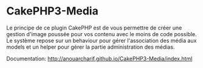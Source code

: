 # CakePHP3-Media
Le principe de ce plugin CakePHP est de vous permettre de créer une gestion d'image poussée pour vos contenu avec le moins de code possible. Le système repose sur un behaviour pour gérer l'association des média aux models et un helper pour gérer la partie administration des médias.

Documentation: http://anouarcharif.github.io/CakePHP3-Media/index.html
